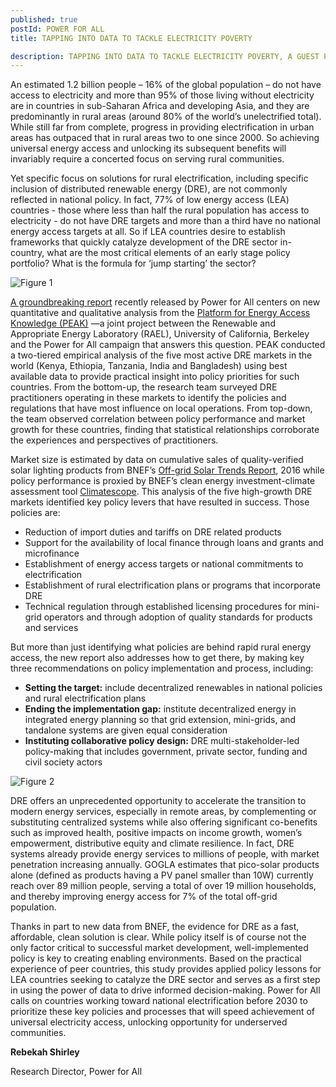 ```yaml
---
published: true
postId: POWER FOR ALL
title: TAPPING INTO DATA TO TACKLE ELECTRICITY POVERTY

description: TAPPING INTO DATA TO TACKLE ELECTRICITY POVERTY, A GUEST POST BY POWER FOR ALL
---
```


An estimated 1.2 billion people – 16% of the global population – do not have access to electricity and more than 95% of those living without electricity are in countries in sub-Saharan Africa and developing Asia, and they are predominantly in rural areas (around 80% of the world’s unelectrified total). While still far from complete, progress in providing electrification in urban areas has outpaced that in rural areas two to one since 2000. So achieving universal energy access and unlocking its subsequent benefits will invariably require a concerted focus on serving rural communities.

Yet specific focus on solutions for rural electrification, including specific inclusion of distributed renewable energy (DRE), are not commonly reflected in national policy. In fact, 77% of low energy access (LEA) countries - those where less than half the rural population has access to electricity - do not have DRE targets and more than a third have no national energy access targets at all. So if LEA countries desire to establish frameworks that quickly catalyze development of the DRE sector in-country, what are the most critical elements of an early stage policy portfolio? What is the formula for ‘jump starting’ the sector?

![Figure 1](/assets/images/content/CS2016_blog_powerforall_fig1.png)

[A groundbreaking report](https://static1.squarespace.com/static/532f79fae4b07e365baf1c64/t/58e3f73ce4fcb5a3a0989855/1491334979777/Decentralized-Renewables-From-Promise-to-Progress-March-2017.pdf) recently released by Power for All centers on new quantitative and qualitative analysis from the [Platform for Energy Access Knowledge (PEAK)](https://rael.berkeley.edu/project/the-platform-for-energy-access-knowledge/) —a joint project between the Renewable and Appropriate Energy Laboratory (RAEL), University of California, Berkeley and the Power for All campaign that answers this question. PEAK conducted a two-tiered empirical analysis of the five most active DRE markets in the world (Kenya, Ethiopia, Tanzania, India and Bangladesh) using best available data to provide practical insight into policy priorities for such countries. From the bottom-up, the research team surveyed DRE practitioners operating in these markets to identify the policies and regulations that have most influence on local operations. From top-down, the team observed correlation between policy performance and market growth for these countries, finding that statistical relationships corroborate the experiences and perspectives of practitioners.

Market size is estimated by data on cumulative sales of quality-verified solar lighting products from BNEF’s [Off-grid Solar Trends Report](https://about.bnef.com/blog/off-grid-solar-market-trends-report-2016/), 2016 while policy performance is proxied by BNEF’s clean energy investment-climate assessment tool [Climatescope](http://global-climatescope.org/en/). This analysis of the five high-growth DRE markets identified key policy levers that have resulted in success. Those policies are:

*	Reduction of import duties and tariffs on DRE related products
*	Support for the availability of local finance through loans and grants and microfinance
*	Establishment of energy access targets or national commitments to electrification
*	Establishment of rural electrification plans or programs that incorporate DRE
*	Technical regulation through established licensing procedures for mini-grid operators and through adoption of quality standards for products and services

But more than just identifying what policies are behind rapid rural energy access, the new report also addresses how to get there, by making key three recommendations on policy implementation and process, including:

*	<strong>Setting the target:</strong> include decentralized renewables in national policies and rural electrification plans
*	<strong>Ending the implementation gap:</strong> institute decentralized energy in integrated energy planning so that grid extension, mini-grids, and tandalone systems are given equal consideration
*	<strong>Instituting collaborative policy design:</strong> DRE multi-stakeholder-led policy-making that includes government, private sector, funding and civil society actors
 
![Figure 2](/assets/images/content/CS2016_blog_powerforall_fig2.png)

DRE offers an unprecedented opportunity to accelerate the transition to modern energy services, especially in remote areas, by complementing or substituting centralized systems while also offering significant co-benefits such as improved health, positive impacts on income growth, women’s empowerment, distributive equity and climate resilience. In fact, DRE systems already provide energy services to millions of people, with market penetration increasing annually. GOGLA estimates that pico-solar products alone (defined as products having a PV panel smaller than 10W) currently reach over 89 million people, serving a total of over 19 million households, and thereby improving energy access for 7% of the total off-grid population. 

Thanks in part to new data from BNEF, the evidence for DRE as a fast, affordable, clean solution is clear. While policy itself is of course not the only factor critical to successful market development, well-implemented policy is key to creating enabling environments. Based on the practical experience of peer countries, this study provides applied policy lessons for LEA countries seeking to catalyze the DRE sector and serves as a first step in using the power of data to drive informed decision-making. Power for All calls on countries working toward national electrification before 2030 to prioritize these key policies and processes that will speed achievement of universal electricity access, unlocking opportunity for underserved communities. 

**Rebekah Shirley**

Research Director, Power for All
